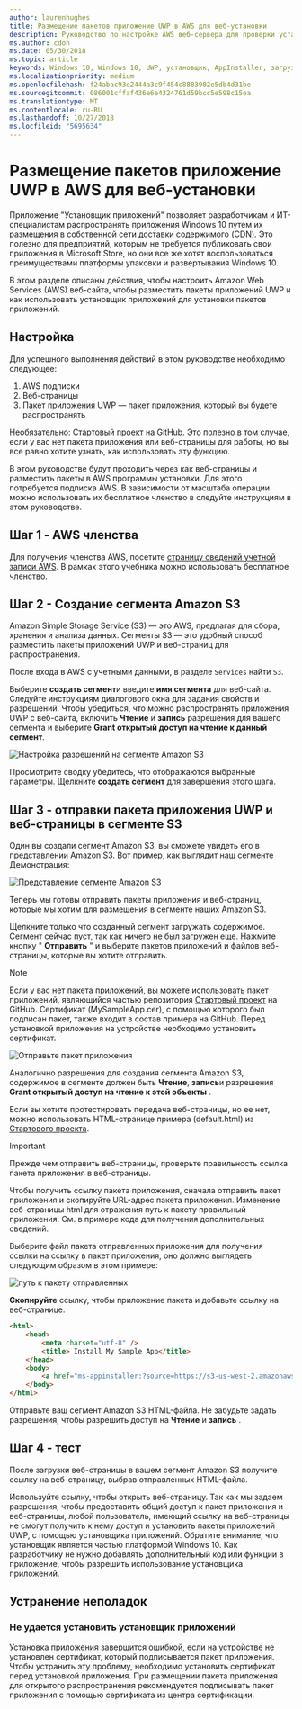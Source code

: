 ```yaml
---
author: laurenhughes
title: Размещение пакетов приложение UWP в AWS для веб-установки
description: Руководство по настройке AWS веб-сервера для проверки установки приложений через приложение установщика приложений
ms.author: cdon
ms.date: 05/30/2018
ms.topic: article
keywords: Windows 10, Windows 10, UWP, установщик, AppInstaller, загрузка неопубликованных приложений приложения, связанных с установлен, дополнительных пакетов, AWS
ms.localizationpriority: medium
ms.openlocfilehash: f24abac93e2444a3c9f454c8883902e5db4d31be
ms.sourcegitcommit: 086001cffaf436e6e4324761d59bcc5e598c15ea
ms.translationtype: MT
ms.contentlocale: ru-RU
ms.lasthandoff: 10/27/2018
ms.locfileid: "5695634"
---
```

# <a name="hosting-uwp-app-packages-on-aws-for-web-install"></a>Размещение пакетов приложение UWP в AWS для веб-установки

Приложение "Установщик приложений" позволяет разработчикам и ИТ-специалистам распространять приложения Windows 10 путем их размещения в собственной сети доставки содержимого (CDN). Это полезно для предприятий, которым не требуется публиковать свои приложения в Microsoft Store, но они все же хотят воспользоваться преимуществами платформы упаковки и развертывания Windows 10.

В этом разделе описаны действия, чтобы настроить Amazon Web Services (AWS) веб-сайта, чтобы разместить пакеты приложений UWP и как использовать установщик приложений для установки пакетов приложений.

## <a name="setup"></a>Настройка

Для успешного выполнения действий в этом руководстве необходимо следующее:
 
1. AWS подписки 
2. Веб-страницы
3. Пакет приложения UWP — пакет приложения, который вы будете распространять

Необязательно: [Стартовый проект](https://github.com/AppInstaller/MySampleWebApp) на GitHub. Это полезно в том случае, если у вас нет пакета приложения или веб-страницы для работы, но вы все равно хотите узнать, как использовать эту функцию.

В этом руководстве будут проходить через как веб-страницы и разместить пакеты в AWS программы установки. Для этого потребуется подписка AWS. В зависимости от масштаба операции можно использовать их бесплатное членство в следуйте инструкциям в этом руководстве. 

## <a name="step-1---aws-membership"></a>Шаг 1 - AWS членства
Для получения членства AWS, посетите [страницу сведений учетной записи AWS](https://aws.amazon.com/free/). В рамках этого учебника можно использовать бесплатное членство.

## <a name="step-2---create-an-amazon-s3-bucket"></a>Шаг 2 - Создание сегмента Amazon S3

Amazon Simple Storage Service (S3) — это AWS, предлагая для сбора, хранения и анализа данных. Сегменты S3 — это удобный способ разместить пакеты приложений UWP и веб-страниц для распространения. 

После входа в AWS с учетными данными, в разделе `Services` найти `S3`. 

Выберите **создать сегмент**и введите **имя сегмента** для веб-сайта. Следуйте инструкциям диалогового окна для задания свойств и разрешений. Чтобы убедиться, что можно распространять приложения UWP с веб-сайта, включить **Чтение** и **запись** разрешения для вашего сегмента и выберите **Grant открытый доступ на чтение к данный сегмент**.

![Настройка разрешений на сегменте Amazon S3](images/aws-permissions.png) 

Просмотрите сводку убедитесь, что отображаются выбранные параметры. Щелкните **создать сегмент** для завершения этого шага. 

## <a name="step-3---upload-uwp-app-package-and-web-pages-to-an-s3-bucket"></a>Шаг 3 - отправки пакета приложения UWP и веб-страницы в сегменте S3

Один вы создали сегмент Amazon S3, вы сможете увидеть его в представлении Amazon S3. Вот пример, как выглядит наш сегменте Демонстрация:

![Представление сегменте Amazon S3](images/aws-post-create.png)

Теперь мы готовы отправить пакеты приложения и веб-страниц, которые мы хотим для размещения в сегменте наших Amazon S3. 

Щелкните только что созданный сегмент загружать содержимое. Сегмент сейчас пуст, так как ничего не был загружен еще. Нажмите кнопку " **Отправить** " и выберите пакетов приложений и файлов веб-страницы, которые вы хотите отправить.

> [!NOTE]
> Если у вас нет пакета приложений, вы можете использовать пакет приложений, являющийся частью репозитория [Стартовый проект](https://github.com/AppInstaller/MySampleWebApp) на GitHub. Сертификат (MySampleApp.cer), с помощью которого был подписан пакет, также входит в состав примера на GitHub. Перед установкой приложения на устройстве необходимо установить сертификат.

![Отправьте пакет приложения](images/aws-upload-package.png)

Аналогично разрешения для создания сегмента Amazon S3, содержимое в сегменте должен быть **Чтение**, **запись**и разрешения **Grant открытый доступ на чтение к этой объекты** .

Если вы хотите протестировать передача веб-страницы, но ее нет, можно использовать HTML-странице примера (default.html) из [Стартового проекта](https://github.com/AppInstaller/MySampleWebApp/blob/master/MySampleWebApp/default.html).

> [!IMPORTANT]
> Прежде чем отправить веб-страницы, проверьте правильность ссылка пакета приложения в веб-страницы. 

Чтобы получить ссылку пакета приложения, сначала отправить пакет приложения и скопируйте URL-адрес пакета приложения. Изменение веб-страницы html для отражения путь к пакету правильный приложения. См. в примере кода для получения дополнительных сведений. 

Выберите файл пакета отправленных приложения для получения ссылки на ссылку в пакет приложения, оно должно выглядеть следующим образом в этом примере:

![путь к пакету отправленных](images/aws-package-path.png)

**Скопируйте** ссылку, чтобы приложение пакета и добавьте ссылку на веб-странице. 

```html
<html>
    <head>
        <meta charset="utf-8" />
        <title> Install My Sample App</title>
    </head>
    <body>
        <a href="ms-appinstaller:?source=https://s3-us-west-2.amazonaws.com/appinstaller-aws-demo/MySampleApp.appxbundle"> Install My Sample App</a>
    </body>
</html>
```
Отправьте ваш сегмент Amazon S3 HTML-файла. Не забудьте задать разрешения, чтобы разрешить доступ на **Чтение** и **запись** .

## <a name="step-4---test"></a>Шаг 4 - тест

После загрузки веб-страницы в вашем сегмент Amazon S3 получите ссылку на веб-страницу, выбрав отправленных HTML-файла.

Используйте ссылку, чтобы открыть веб-страницу. Так как мы задаем разрешения, чтобы предоставить общий доступ к пакет приложения и веб-страницы, любой пользователь, имеющий ссылку на веб-страницы не смогут получить к нему доступ и установить пакеты приложений UWP, с помощью установщика приложений. Обратите внимание, что установщик является частью платформой Windows 10. Как разработчику не нужно добавлять дополнительный код или функции в приложение, чтобы разрешить использование установщика приложений. 

## <a name="troubleshooting"></a>Устранение неполадок

### <a name="app-installer-fails-to-install"></a>Не удается установить установщик приложений 

Установка приложения завершится ошибкой, если на устройстве не установлен сертификат, который подписывается пакет приложения. Чтобы устранить эту проблему, необходимо установить сертификат перед установкой приложения. При размещении пакета приложения для открытого распространения рекомендуется подписывать пакет приложения с помощью сертификата из центра сертификации. 



